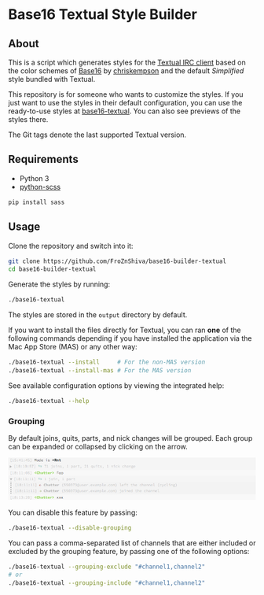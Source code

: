 # Base16 Textual Style Builder

## About

This is a script which generates styles for the [Textual IRC client](http://www.codeux.com/textual/) based on the color schemes of [Base16](https://github.com/chriskempson/base16) by [chriskempson](https://github.com/chriskempson) and the default *Simplified* style bundled with Textual.

This repository is for someone who wants to customize the styles. If you just want to use the styles in their default configuration, you can use the ready-to-use styles at [base16-textual](https://github.com/FroZnShiva/base16-textual).
You can also see previews of the styles there.

The Git tags denote the last supported Textual version.

## Requirements

* Python 3
* [python-scss](https://github.com/pistolero/python-scss)
```sh
pip install sass
```

## Usage

Clone the repository and switch into it:
```sh
git clone https://github.com/FroZnShiva/base16-builder-textual
cd base16-builder-textual
```

Generate the styles by running:
```sh
./base16-textual
```
The styles are stored in the `output` directory by default.

If you want to install the files directly for Textual, you can ran **one** of the following commands depending if you have installed the application via the Mac App Store (MAS) or any other way:

```sh
./base16-textual --install     # For the non-MAS version
./base16-textual --install-mas # For the MAS version
```

See available configuration options by viewing the integrated help:
```sh
./base16-textual --help
```

### Grouping

By default joins, quits, parts, and nick changes will be grouped. Each group can be expanded or collapsed by clicking on the arrow.

![Feature: Grouping](https://github.com/FroZnShiva/base16-builder-textual/raw/master/feature-previews/grouping.png)

You can disable this feature by passing:

```sh
./base16-textual --disable-grouping
```

You can pass a comma-separated list of channels that are either included or excluded by the grouping feature, by passing one of the following options:

```sh
./base16-textual --grouping-exclude "#channel1,channel2"
# or
./base16-textual --grouping-include "#channel1,channel2"
```

